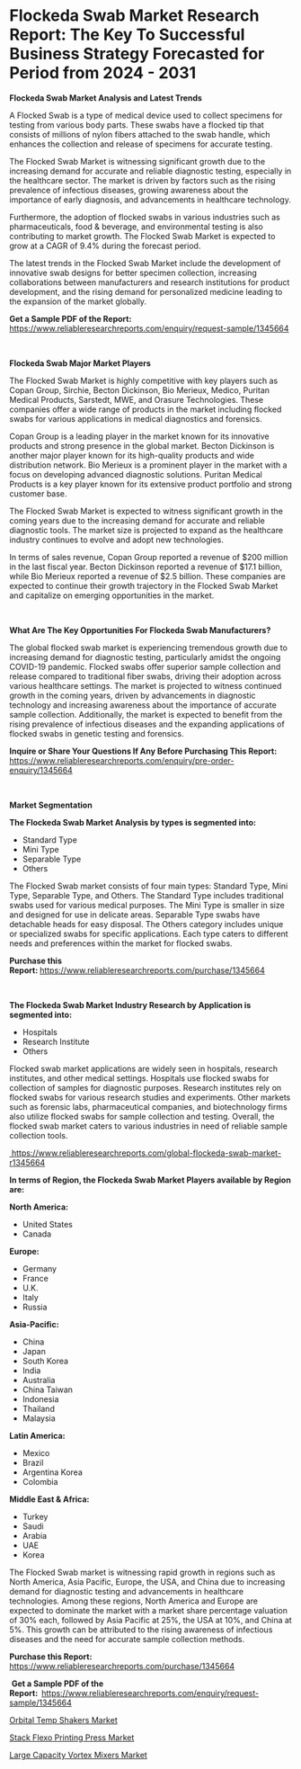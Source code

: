 <p><h1>Flockeda Swab Market Research Report: The Key To Successful Business Strategy Forecasted for Period from 2024 - 2031</h1></p><p><strong>Flockeda Swab Market Analysis and Latest Trends</strong></p>
<p><p>A Flocked Swab is a type of medical device used to collect specimens for testing from various body parts. These swabs have a flocked tip that consists of millions of nylon fibers attached to the swab handle, which enhances the collection and release of specimens for accurate testing. </p><p>The Flocked Swab Market is witnessing significant growth due to the increasing demand for accurate and reliable diagnostic testing, especially in the healthcare sector. The market is driven by factors such as the rising prevalence of infectious diseases, growing awareness about the importance of early diagnosis, and advancements in healthcare technology.</p><p>Furthermore, the adoption of flocked swabs in various industries such as pharmaceuticals, food & beverage, and environmental testing is also contributing to market growth. The Flocked Swab Market is expected to grow at a CAGR of 9.4% during the forecast period.</p><p>The latest trends in the Flocked Swab Market include the development of innovative swab designs for better specimen collection, increasing collaborations between manufacturers and research institutions for product development, and the rising demand for personalized medicine leading to the expansion of the market globally.</p></p>
<p><strong>Get a Sample PDF of the Report:&nbsp;</strong> <a href="https://www.reliableresearchreports.com/enquiry/request-sample/1345664">https://www.reliableresearchreports.com/enquiry/request-sample/1345664</a></p>
<p>&nbsp;</p>
<p><strong>Flockeda Swab Major Market Players</strong></p>
<p><p>The Flocked Swab Market is highly competitive with key players such as Copan Group, Sirchie, Becton Dickinson, Bio Merieux, Medico, Puritan Medical Products, Sarstedt, MWE, and Orasure Technologies. These companies offer a wide range of products in the market including flocked swabs for various applications in medical diagnostics and forensics.</p><p>Copan Group is a leading player in the market known for its innovative products and strong presence in the global market. Becton Dickinson is another major player known for its high-quality products and wide distribution network. Bio Merieux is a prominent player in the market with a focus on developing advanced diagnostic solutions. Puritan Medical Products is a key player known for its extensive product portfolio and strong customer base.</p><p>The Flocked Swab Market is expected to witness significant growth in the coming years due to the increasing demand for accurate and reliable diagnostic tools. The market size is projected to expand as the healthcare industry continues to evolve and adopt new technologies.</p><p>In terms of sales revenue, Copan Group reported a revenue of $200 million in the last fiscal year. Becton Dickinson reported a revenue of $17.1 billion, while Bio Merieux reported a revenue of $2.5 billion. These companies are expected to continue their growth trajectory in the Flocked Swab Market and capitalize on emerging opportunities in the market.</p></p>
<p>&nbsp;</p>
<p><strong>What Are The Key Opportunities For Flockeda Swab Manufacturers?</strong></p>
<p><p>The global flocked swab market is experiencing tremendous growth due to increasing demand for diagnostic testing, particularly amidst the ongoing COVID-19 pandemic. Flocked swabs offer superior sample collection and release compared to traditional fiber swabs, driving their adoption across various healthcare settings. The market is projected to witness continued growth in the coming years, driven by advancements in diagnostic technology and increasing awareness about the importance of accurate sample collection. Additionally, the market is expected to benefit from the rising prevalence of infectious diseases and the expanding applications of flocked swabs in genetic testing and forensics.</p></p>
<p><strong>Inquire or Share Your Questions If Any Before Purchasing This Report:</strong> <a href="https://www.reliableresearchreports.com/enquiry/pre-order-enquiry/1345664">https://www.reliableresearchreports.com/enquiry/pre-order-enquiry/1345664</a></p>
<p>&nbsp;</p>
<p><strong>Market Segmentation</strong></p>
<p><strong>The Flockeda Swab Market Analysis by types is segmented into:</strong></p>
<p><ul><li>Standard Type</li><li>Mini Type</li><li>Separable Type</li><li>Others</li></ul></p>
<p><p>The Flocked Swab market consists of four main types: Standard Type, Mini Type, Separable Type, and Others. The Standard Type includes traditional swabs used for various medical purposes. The Mini Type is smaller in size and designed for use in delicate areas. Separable Type swabs have detachable heads for easy disposal. The Others category includes unique or specialized swabs for specific applications. Each type caters to different needs and preferences within the market for flocked swabs.</p></p>
<p><strong>Purchase this Report:&nbsp;</strong><a href="https://www.reliableresearchreports.com/purchase/1345664">https://www.reliableresearchreports.com/purchase/1345664</a></p>
<p>&nbsp;</p>
<p><strong>The Flockeda Swab Market Industry Research by Application is segmented into:</strong></p>
<p><ul><li>Hospitals</li><li>Research Institute</li><li>Others</li></ul></p>
<p><p>Flocked swab market applications are widely seen in hospitals, research institutes, and other medical settings. Hospitals use flocked swabs for collection of samples for diagnostic purposes. Research institutes rely on flocked swabs for various research studies and experiments. Other markets such as forensic labs, pharmaceutical companies, and biotechnology firms also utilize flocked swabs for sample collection and testing. Overall, the flocked swab market caters to various industries in need of reliable sample collection tools.</p></p>
<p><a href="https://www.reliableresearchreports.com/global-flockeda-swab-market-r1345664">&nbsp;https://www.reliableresearchreports.com/global-flockeda-swab-market-r1345664</a></p>
<p><strong>In terms of Region, the Flockeda Swab Market Players available by Region are:</strong></p>
<p>
    <p> <strong> North America: </strong>
        <ul>
            <li>United States</li>
            <li>Canada</li>
        </ul>
        </p> 
    <p> <strong> Europe: </strong>
        <ul>
            <li>Germany</li>
            <li>France</li>
            <li>U.K.</li>
            <li>Italy</li>
            <li>Russia</li>
        </ul>
        </p> 
    <p> <strong> Asia-Pacific: </strong>
        <ul>
            <li>China</li>
            <li>Japan</li>
            <li>South Korea</li>
            <li>India</li>
            <li>Australia</li>
            <li>China Taiwan</li>
            <li>Indonesia</li>
            <li>Thailand</li>
            <li>Malaysia</li>
        </ul>
        </p> 
    <p> <strong> Latin America: </strong>
        <ul>
            <li>Mexico</li>
            <li>Brazil</li>
            <li>Argentina Korea</li>
            <li>Colombia</li>
        </ul>
        </p> 
    <p> <strong> Middle East & Africa: </strong>
        <ul>
            <li>Turkey</li>
            <li>Saudi</li>
            <li>Arabia</li>
            <li>UAE</li>
            <li>Korea</li>
        </ul>
    </p>
    </p>
<p><p>The Flocked Swab market is witnessing rapid growth in regions such as North America, Asia Pacific, Europe, the USA, and China due to increasing demand for diagnostic testing and advancements in healthcare technologies. Among these regions, North America and Europe are expected to dominate the market with a market share percentage valuation of 30% each, followed by Asia Pacific at 25%, the USA at 10%, and China at 5%. This growth can be attributed to the rising awareness of infectious diseases and the need for accurate sample collection methods.</p></p>
<p><strong>Purchase this Report: </strong><a href="https://www.reliableresearchreports.com/purchase/1345664">https://www.reliableresearchreports.com/purchase/1345664</a></p>
<p>&nbsp;<strong>Get a Sample PDF of the Report:&nbsp;&nbsp;</strong><a href="https://www.reliableresearchreports.com/enquiry/request-sample/1345664">https://www.reliableresearchreports.com/enquiry/request-sample/1345664</a></p>
<p><strong></strong></p>
<p><p><a href="https://github.com/sifatuddin25/Market-Research-Report-List-1/blob/main/orbital-temp-shakers-market.md">Orbital Temp Shakers Market</a></p><p><a href="https://github.com/wrwgzwbr35/Market-Research-Report-List-1/blob/main/stack-flexo-printing-press-market.md">Stack Flexo Printing Press Market</a></p><p><a href="https://github.com/alexxisgm/Market-Research-Report-List-1/blob/main/large-capacity-vortex-mixers-market.md">Large Capacity Vortex Mixers Market</a></p></p>